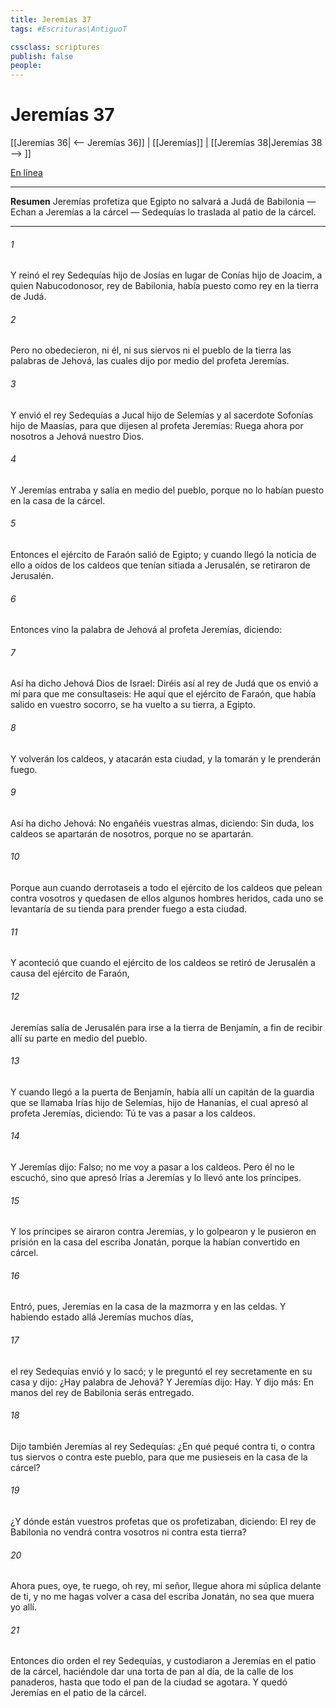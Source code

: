 ```yaml
---
title: Jeremías 37
tags: #Escrituras\AntiguoT

cssclass: scriptures
publish: false
people:
---
```


# Jeremías 37
[[Jeremías 36| <-- Jeremías 36]] | [[Jeremías]] | [[Jeremías 38|Jeremías 38 --> ]]

[En línea](https://churchofjesuschrist.org/study/scriptures/ot/jer/37?lang=spa)

---
__Resumen__
Jeremías profetiza que Egipto no salvará a Judá de Babilonia — Echan a Jeremías a la cárcel — Sedequías lo traslada al patio de la cárcel.

---
###### 1 
Y reinó el rey Sedequías hijo de Josías en lugar de Conías hijo de Joacim, a quien Nabucodonosor, rey de Babilonia, había puesto como rey en la tierra de Judá.

###### 2 
Pero no obedecieron, ni él, ni sus siervos ni el pueblo de la tierra las palabras de Jehová, las cuales dijo por medio del profeta Jeremías.

###### 3 
Y envió el rey Sedequías a Jucal hijo de Selemías y al sacerdote Sofonías hijo de Maasías, para que dijesen al profeta Jeremías: Ruega ahora por nosotros a Jehová nuestro Dios.

###### 4 
Y Jeremías entraba y salía en medio del pueblo, porque no lo habían puesto en la casa de la cárcel.

###### 5 
Entonces el ejército de Faraón salió de Egipto; y cuando llegó la noticia de ello a oídos de los caldeos que tenían sitiada a Jerusalén, se retiraron de Jerusalén.

###### 6 
Entonces vino la palabra de Jehová al profeta Jeremías, diciendo:

###### 7 
Así ha dicho Jehová Dios de Israel: Diréis así al rey de Judá que os envió a mí para que me consultaseis: He aquí que el ejército de Faraón, que había salido en vuestro socorro, se ha vuelto a su tierra, a Egipto.

###### 8 
Y volverán los caldeos, y atacarán esta ciudad, y la tomarán y le prenderán fuego.

###### 9 
Así ha dicho Jehová: No engañéis vuestras almas, diciendo: Sin duda, los caldeos se apartarán de nosotros, porque no se apartarán.

###### 10 
Porque aun cuando derrotaseis a todo el ejército de los caldeos que pelean contra vosotros y  quedasen de ellos algunos hombres heridos, cada uno se levantaría de su tienda para prender fuego a esta ciudad.

###### 11 
Y aconteció que cuando el ejército de los caldeos se retiró de Jerusalén a causa del ejército de Faraón,

###### 12 
Jeremías salía de Jerusalén para irse a la tierra de Benjamín, a fin de recibir allí su parte en medio del pueblo.

###### 13 
Y cuando llegó a la puerta de Benjamín, había allí un capitán de la guardia que se llamaba Irías hijo de Selemías, hijo de Hananías, el cual apresó al profeta Jeremías, diciendo: Tú te vas a pasar a los caldeos.

###### 14 
Y Jeremías dijo: Falso; no me voy a pasar a los caldeos. Pero él no le escuchó, sino que apresó Irías a Jeremías y lo llevó ante los príncipes.

###### 15 
Y los príncipes se airaron contra Jeremías, y lo golpearon y le pusieron en prisión en la casa del escriba Jonatán, porque la habían convertido en cárcel.

###### 16 
Entró, pues, Jeremías en la casa de la mazmorra y en las celdas. Y habiendo estado allá Jeremías muchos días,

###### 17 
el rey Sedequías envió y lo sacó; y le preguntó el rey secretamente en su casa y dijo: ¿Hay palabra de Jehová? Y Jeremías dijo: Hay. Y dijo más: En manos del rey de Babilonia serás entregado.

###### 18 
Dijo también Jeremías al rey Sedequías: ¿En qué pequé contra ti, o contra tus siervos o contra este pueblo, para que me pusieseis en la casa de la cárcel?

###### 19 
¿Y dónde están vuestros profetas que os profetizaban, diciendo: El rey de Babilonia no vendrá contra vosotros ni contra esta tierra?

###### 20 
Ahora pues, oye, te ruego, oh rey, mi señor, llegue ahora mi súplica delante de ti, y no me hagas volver a casa del escriba Jonatán, no sea que muera yo allí.

###### 21 
Entonces dio orden el rey Sedequías, y custodiaron a Jeremías en el patio de la cárcel, haciéndole dar una torta de pan al día, de la calle de los panaderos, hasta que todo el pan de la ciudad se agotara. Y quedó Jeremías en el patio de la cárcel.

